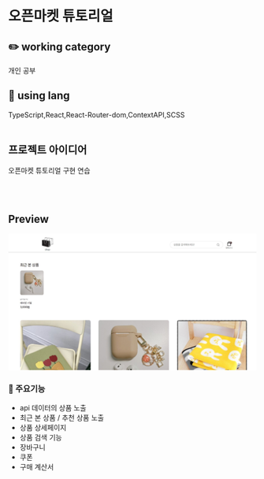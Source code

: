 # 오픈마켓 튜토리얼

## ✏️ working category

개인 공부
<br />

## 📃 using lang

TypeScript,React,React-Router-dom,ContextAPI,SCSS
<br />
<br />

## 프로젝트 아이디어

오픈마켓 튜토리얼 구현 연습

<br />
<br />

## Preview

  <img src="./public/images/preview.jpg" alt="" />

### 📌 주요기능

- api 데이터의 상품 노출
- 최근 본 상품 / 추천 상품 노출
- 상품 상세페이지
- 상품 검색 기능
- 장바구니
- 쿠폰
- 구매 계산서
